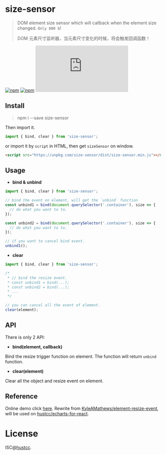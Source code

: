 # size-sensor

> DOM element size sensor which will callback when the element size changed. `Only 800 b`!
>
> DOM 元素尺寸监听器，当元素尺寸变化的时候，将会触发回调函数！


[![npm](https://img.shields.io/npm/v/size-sensor.svg)](https://www.npmjs.com/package/size-sensor)
[![npm](https://img.shields.io/npm/dm/size-sensor.svg)](https://www.npmjs.com/package/size-sensor)
[![gzip](http://img.badgesize.io/https://unpkg.com/size-sensor/dist/size-sensor.min.js?compression=gzip)](https://unpkg.com/size-sensor/dist/size-sensor.min.js)



## Install


> npm i --save size-sensor

Then import it.

```js
import { bind, clear } from 'size-sensor';
```

or import it by `script` in HTML, then get `sizeSensor` on window.

```html
<script src="https://unpkg.com/size-sensor/dist/size-sensor.min.js"></script>
```



## Usage


 - **bind & unbind**

```js
import { bind, clear } from 'size-sensor';

// bind the event on element, will get the `unbind` function
const unbind1 = bind(document.querySelector('.container'), size => {
  // do what you want to to.
});

const unbind2 = bind(document.querySelector('.container'), size => {
  // do what you want to to.
});

// if you want to cancel bind event.
unbind1();
```


 - **clear**

```js
import { bind, clear } from 'size-sensor';

/*
 * // bind the resize event.
 * const unbind1 = bind(...);
 * const unbind2 = bind(...);
 * ...
 */

// you can cancel all the event of element.
clear(element);
```



## API


There is only 2 API:


 - **bind(element, callback)**

Bind the resize trigger function on element. The function will return `unbind` function.

 - **clear(element)**

Clear all the object and resize event on element.



## Reference

Online demo click [here](http://git.hust.cc/size-sensor). Rewrite from [KyleAMathews/element-resize-event](https://github.com/KyleAMathews/element-resize-event), will be used on [hustcc/echarts-for-react](https://github.com/hustcc/echarts-for-react).



# License


ISC@[hustcc](https://github.com/hustcc).
